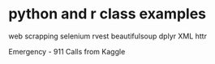# python and r class examples
web scrapping
selenium
rvest
beautifulsoup
dplyr
XML
httr


Emergency - 911 Calls from Kaggle
